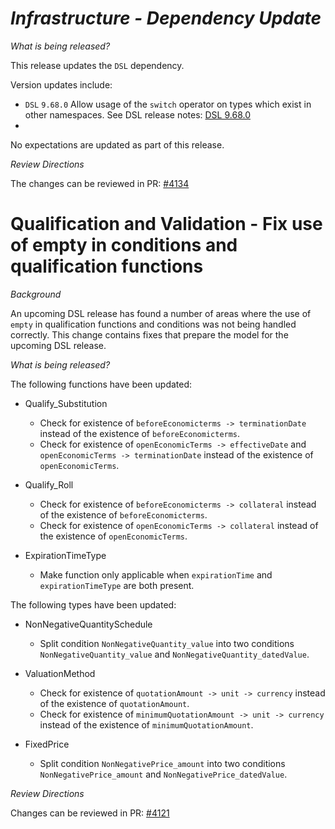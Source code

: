 # _Infrastructure - Dependency Update_

_What is being released?_

This release updates the `DSL` dependency.

Version updates include:
- `DSL` `9.68.0` Allow usage of the `switch` operator on types which exist in other namespaces. See DSL release notes: [DSL 9.68.0](https://github.com/finos/rune-dsl/releases/tag/9.68.0)
- 
No expectations are updated as part of this release.

_Review Directions_

The changes can be reviewed in PR: [#4134](https://github.com/finos/common-domain-model/pull/4134)

# Qualification and Validation - Fix use of empty in conditions and qualification functions

*Background*

An upcoming DSL release has found a number of areas where the use of `empty` in qualification functions and conditions was not being handled correctly. This change contains fixes that prepare the model for the upcoming DSL release.

*What is being released?*

The following functions have been updated:

- Qualify_Substitution
  - Check for existence of `beforeEconomicterms -> terminationDate` instead of the existence of `beforeEconomicterms`.
  - Check for existence of `openEconomicTerms -> effectiveDate` and `openEconomicTerms -> terminationDate` instead of the existence of `openEconomicTerms`.

- Qualify_Roll
  - Check for existence of `beforeEconomicterms -> collateral` instead of the existence of `beforeEconomicterms`.
  - Check for existence of `openEconomicTerms -> collateral` instead of the existence of `openEconomicTerms`.

- ExpirationTimeType
  - Make function only applicable when `expirationTime` and `expirationTimeType` are both present.

The following types have been updated:

- NonNegativeQuantitySchedule
  - Split condition `NonNegativeQuantity_value` into two conditions `NonNegativeQuantity_value` and `NonNegativeQuantity_datedValue`.

- ValuationMethod
  - Check for existence of `quotationAmount -> unit -> currency` instead of the existence of `quotationAmount`.
  - Check for existence of `minimumQuotationAmount -> unit -> currency` instead of the existence of `minimumQuotationAmount`.

- FixedPrice
  - Split condition `NonNegativePrice_amount` into two conditions `NonNegativePrice_amount` and `NonNegativePrice_datedValue`.

*Review Directions*

Changes can be reviewed in PR: [#4121](https://github.com/finos/common-domain-model/pull/4121)
